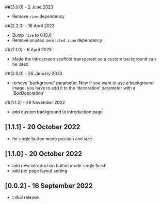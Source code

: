 ##[3.0.0] - 2 June 2023

* Remove `rive` dependency

##[2.2.0] - 18 April 2023

* Bump `rive` to 0.10.0
* Remove unused `decorated_icon` dependency

##[2.1.0] - 6 April 2023

*  Made the Introscreen scaffold transparent so a custom background can be used.

##[2.0.0] - 26 January 2023

*  remove 'background' parameter. Now if you want to use a background image, you have to add it to the 'decoration' parameter with a 'BoxDecoration'

##[1.1.2] - 29 November 2022

*  add custom background to introduction page
## [1.1.1] - 20 October 2022

* fix single button mode position and size

## [1.1.0] - 20 October 2022

* add new introduction button mode single finish
* add per page layout setting

## [0.0.2] - 16 September 2022

* Initial release.

